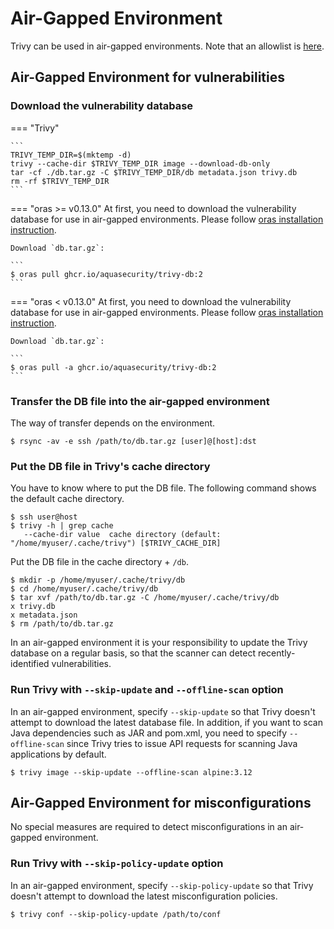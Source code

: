 # Air-Gapped Environment

Trivy can be used in air-gapped environments. Note that an allowlist is [here][allowlist].

## Air-Gapped Environment for vulnerabilities

### Download the vulnerability database
=== "Trivy"

    ```
    TRIVY_TEMP_DIR=$(mktemp -d)
    trivy --cache-dir $TRIVY_TEMP_DIR image --download-db-only
    tar -cf ./db.tar.gz -C $TRIVY_TEMP_DIR/db metadata.json trivy.db
    rm -rf $TRIVY_TEMP_DIR
    ```

=== "oras >= v0.13.0"
    At first, you need to download the vulnerability database for use in air-gapped environments.
    Please follow [oras installation instruction][oras].

    Download `db.tar.gz`:

    ```
    $ oras pull ghcr.io/aquasecurity/trivy-db:2
    ```

=== "oras < v0.13.0"
    At first, you need to download the vulnerability database for use in air-gapped environments.
    Please follow [oras installation instruction][oras].

    Download `db.tar.gz`:

    ```
    $ oras pull -a ghcr.io/aquasecurity/trivy-db:2
    ```

### Transfer the DB file into the air-gapped environment
The way of transfer depends on the environment.

```
$ rsync -av -e ssh /path/to/db.tar.gz [user]@[host]:dst
```

### Put the DB file in Trivy's cache directory
You have to know where to put the DB file. The following command shows the default cache directory.

```
$ ssh user@host
$ trivy -h | grep cache
   --cache-dir value  cache directory (default: "/home/myuser/.cache/trivy") [$TRIVY_CACHE_DIR]
```

Put the DB file in the cache directory + `/db`.

```
$ mkdir -p /home/myuser/.cache/trivy/db
$ cd /home/myuser/.cache/trivy/db
$ tar xvf /path/to/db.tar.gz -C /home/myuser/.cache/trivy/db
x trivy.db
x metadata.json
$ rm /path/to/db.tar.gz
```

In an air-gapped environment it is your responsibility to update the Trivy database on a regular basis, so that the scanner can detect recently-identified vulnerabilities. 

### Run Trivy with `--skip-update` and `--offline-scan` option
In an air-gapped environment, specify `--skip-update` so that Trivy doesn't attempt to download the latest database file.
In addition, if you want to scan Java dependencies such as JAR and pom.xml, you need to specify `--offline-scan` since Trivy tries to issue API requests for scanning Java applications by default.

```
$ trivy image --skip-update --offline-scan alpine:3.12
```

## Air-Gapped Environment for misconfigurations

No special measures are required to detect misconfigurations in an air-gapped environment.

### Run Trivy with `--skip-policy-update` option
In an air-gapped environment, specify `--skip-policy-update` so that Trivy doesn't attempt to download the latest misconfiguration policies.

```
$ trivy conf --skip-policy-update /path/to/conf
```

[allowlist]: ../references/troubleshooting.md
[oras]: https://oras.land/cli/
